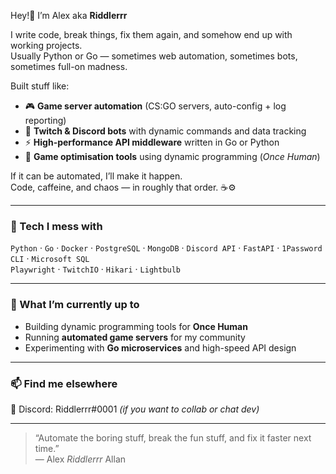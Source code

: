 Hey!👋 I’m Alex aka **Riddlerrr**

I write code, break things, fix them again, and somehow end up with working projects.  
Usually Python or Go — sometimes web automation, sometimes bots, sometimes full-on madness.  

Built stuff like:
- 🎮 **Game server automation** (CS:GO servers, auto-config + log reporting)
- 🤖 **Twitch & Discord bots** with dynamic commands and data tracking
- ⚡ **High-performance API middleware** written in Go or Python
- 🧠 **Game optimisation tools** using dynamic programming (*Once Human*)

If it can be automated, I’ll make it happen.  
Code, caffeine, and chaos — in roughly that order. ☕⚙️  

---

### 🧰 Tech I mess with
`Python` · `Go` · `Docker` · `PostgreSQL` · `MongoDB` · `Discord API` · `FastAPI` · `1Password CLI` · `Microsoft SQL`  
`Playwright` · `TwitchIO` · `Hikari` · `Lightbulb`

---

### 📡 What I’m currently up to
- Building dynamic programming tools for **Once Human**
- Running **automated game servers** for my community
- Experimenting with **Go microservices** and high-speed API design

---

### 📫 Find me elsewhere
💬 Discord: Riddlerrr#0001 *(if you want to collab or chat dev)*  

---

> “Automate the boring stuff, break the fun stuff, and fix it faster next time.”  
> — Alex *Riddlerrr* Allan
